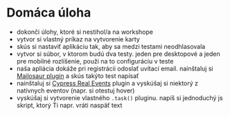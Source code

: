 # Domáca úloha
- dokonči úlohy, ktoré si nestihol/a na workshope
- vytvor si vlastný príkaz na vytvorenie karty
- skús si nastaviť aplikáciu tak, aby sa medzi testami neodhlasovala
- vytvor si súbor, v ktorom budú dva testy. jeden pre desktopové a jeden pre mobilné rozlíšenie, použi na to configuráciu v teste
- naša apliácia dokáže pri registrácii odoslať uvítací email. nainštaluj si [Mailosaur plugin](https://github.com/mailosaur/cypress-mailosaur) a skús takýto test napísať
- nainštaluj si [Cypress Real Events](https://github.com/dmtrKovalenko/cypress-real-events) plugin a vyskúšaj si niektorý z natívnych eventov (napr. si otestuj hover)
- vyskúšaj si vytvorenie vlastného `.task()` pluginu. napíš si jednoduchý js skript, ktorý Ti napr. vráti naspäť text